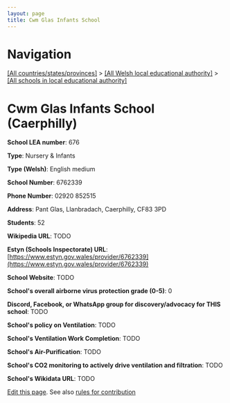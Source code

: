 ```yaml
---
layout: page
title: Cwm Glas Infants School
---
```

# Navigation

[[All countries/states/provinces]](../../..) > [[All Welsh local educational authority]](../..) > [[All schools in local educational authority]](..)

# Cwm Glas Infants School (Caerphilly)

**School LEA number**: 676

**Type**: Nursery & Infants

**Type (Welsh)**: English medium

**School Number**: 6762339

**Phone Number**: 02920 852515

**Address**: Pant Glas, Llanbradach, Caerphilly, CF83 3PD

**Students**: 52

**Wikipedia URL**: TODO

**Estyn (Schools Inspectorate) URL**: [https://www.estyn.gov.wales/provider/6762339](https://www.estyn.gov.wales/provider/6762339)

**School Website**: TODO

**School's overall airborne virus protection grade (0-5)**: 0

**Discord, Facebook, or WhatsApp group for discovery/advocacy for THIS school**: TODO

**School's policy on Ventilation**: TODO

**School's Ventilation Work Completion**: TODO

**School's Air-Purification**: TODO

**School's CO2 monitoring to actively drive ventilation and filtration**: TODO

**School's Wikidata URL**: TODO




[Edit this page](https://github.com/VentilationProject/Wales/edit/prif/./Caerphilly/Cwm_Glas_Infants_School.md). See also [rules for contribution](../../../contribution-rules/)